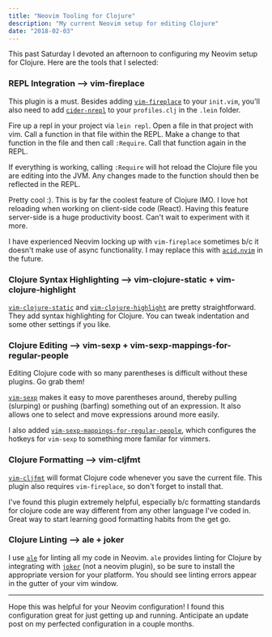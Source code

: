 ```yaml
---
title: "Neovim Tooling for Clojure"
description: "My current Neovim setup for editing Clojure"
date: "2018-02-03"
---
```


This past Saturday I devoted an afternoon to configuring my Neovim setup for Clojure. Here are the
tools that I selected:

### REPL Integration --> vim-fireplace

This plugin is a must. Besides adding [`vim-fireplace`](https://github.com/tpope/vim-fireplace) to
your `init.vim`, you'll also need to add [`cider-nrepl`](https://github.com/clojure-emacs/cider-nrepl)
to your `profiles.clj` in the `.lein` folder.

Fire up a repl in your project via `lein repl`. Open a file in that project with vim. Call a function
in that file within the REPL. Make a change to that function in the file and then call `:Require`. Call
that function again in the REPL.

If everything is working, calling `:Require` will hot reload the Clojure file you are editing into the
JVM. Any changes made to the function should then be reflected in the REPL.

Pretty cool :). This is by far the coolest feature of Clojure IMO. I love hot reloading when working
on client-side code (React). Having this feature server-side is a huge productivity boost. Can't wait
to experiment with it more.

I have experienced Neovim locking up with `vim-fireplace` sometimes b/c it doesn't make use of async
functionality. I may replace this with [`acid.nvim`](https://github.com/clojure-vim/acid.nvim) in the
future.

### Clojure Syntax Highlighting --> vim-clojure-static + vim-clojure-highlight

[`vim-clojure-static`](https://github.com/guns/vim-clojure-static) and
[`vim-clojure-highlight`](https://github.com/guns/vim-clojure-highlight) are pretty straightforward.
They add syntax highlighting for Clojure. You can tweak indentation and some other settings if you like.

### Clojure Editing --> vim-sexp + vim-sexp-mappings-for-regular-people

Editing Clojure code with so many parentheses is difficult without these plugins. Go grab them!

[`vim-sexp`](https://github.com/guns/vim-sexp) makes it easy to move parentheses around, thereby
pulling (slurping) or pushing (barfing) something out of an expression. It also allows one to select
and move expressions around more easily.

I also added [`vim-sexp-mappings-for-regular-people`](https://github.com/tpope/vim-sexp-mappings-for-regular-people),
which configures the hotkeys for `vim-sexp` to something more familar for vimmers.

### Clojure Formatting --> vim-cljfmt

[`vim-cljfmt`](https://github.com/venantius/vim-cljfmt) will format Clojure code whenever you save
the current file. This plugin also requires `vim-fireplace`, so don't forget to install that.

I've found this plugin extremely helpful, especially b/c formatting standards for clojure code are
way different from any other language I've coded in. Great way to start learning good formatting habits
from the get go.

### Clojure Linting --> ale + joker

I use [`ale`](https://github.com/w0rp/ale) for linting all my code in Neovim. `ale` provides linting
for Clojure by integrating with [`joker`](https://github.com/candid82/joker) (not a neovim plugin),
so be sure to install the appropriate version for your platform. You should see linting errors appear
in the gutter of your vim window.

---

Hope this was helpful for your Neovim configuration! I found this configuration great for just getting
up and running. Anticipate an update post on my perfected configuration in a couple months.
